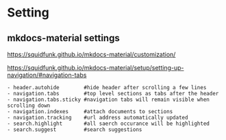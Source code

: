# Setting

## mkdocs-material settings

https://squidfunk.github.io/mkdocs-material/customization/

https://squidfunk.github.io/mkdocs-material/setup/setting-up-navigation/#navigation-tabs
```
- header.autohide        #hide header after scrolling a few lines
- navigation.tabs        #top level sections as tabs after the header
- navigation.tabs.sticky #navigation tabs will remain visible when scrolling down
- navigation.indexes     #attach documents to sections
- navigation.tracking    #url address automatically updated
- search.highlight       #all saerch occurance will be highlighted
- search.suggest         #search suggestions
```

